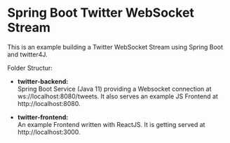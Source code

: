 # Spring Boot Twitter WebSocket Stream

This is an example building a Twitter WebSocket Stream using Spring Boot and twitter4J.

Folder Structur:
* **twitter-backend:**<br/>
  Spring Boot Service (Java 11) providing a Websocket connection at ws://localhost:8080/tweets.
  It also serves an example JS Frontend at http://localhost:8080.

* **twitter-frontend:**<br/>
  An example Frontend written with ReactJS.
  It is getting served at http://localhost:3000.
